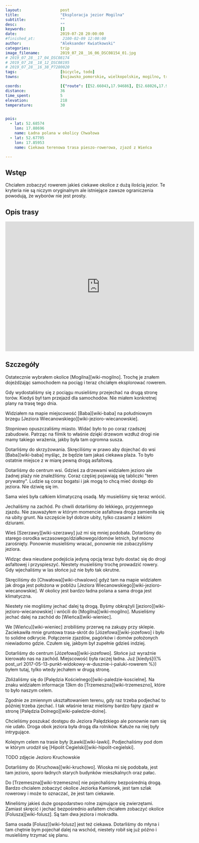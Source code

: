 ```yaml
---
layout:                 post
title:                  "Eksploracja jezior Mogilna"
subtitle:               ""
desc:                   ""
keywords:               []
date:                   2019-07-28 20:00:00
#finished_at:            2100-02-09 12:00:00
author:                 "Aleksander Kwiatkowski"
categories:             trip
image_filename:         2019_07_28__16_06_DSC08154_01.jpg
# 2019_07_28__17_04_DSC08174
# 2019_07_28__18_12_DSC08195
# 2019_07_28__16_38_P7280020
tags:                   [bicycle, todo]
towns:                  [kujawsko_pomorskie, wielkopolskie, mogilno, trzemeszno]

coords:                 [{"route": [[52.66043,17.94686], [52.68026,17.93493], [52.68328,17.91579], [52.68739,17.87176], [52.66657,17.84146], [52.63658,17.79760], [52.60469,17.81674], [52.59494,17.82919], [52.58258,17.82893], [52.57721,17.81485], [52.56579,17.82541]], "type": "bicycle"}]
distance:               36
time_spent:             5
elevation:              218
temperature:            30


pois:
  - lat: 52.68574
    lon: 17.88696
    name: Ładna polana w okolicy Chwałowa
  - lat: 52.67705
    lon: 17.85953
    name: Ciekawa terenowa trasa pieszo-rowerowa, zjazd z Wieńca

---
```



## Wstęp

Chciałem zobaczyć rowerem jakieś ciekawe okolice z dużą ilością jezior.
Te kryteria nie są niczym oryginalnym ale istniejące zawsze ograniczenia
powodują, że wyborów nie jest prosty.

## Opis trasy

<iframe height='405' width='590' frameborder='0' allowtransparency='true' scrolling='no' src='https://www.strava.com/activities/2571394574/embed/692ab4e1492f61a1bfe50d9e3aef41bab9fdb972'></iframe>

## Szczegóły

Ostatecznie wybrałem okolice [Mogilna][wiki-mogilno]. Trochę je znałem
dojeżdżając samochodem na pociąg i teraz chciałęm eksplorować rowerem.

Gdy wydostaliśmy się z pociągu musieliśmy przejechać na drugą stronę torów.
Kiedyś był tam przejazd dla samochodów. Nie miałem konkretnej plany
na trasę tego dnia.

Widziałem na mapie miejscowość [Baba][wiki-baba] na południowym brzegu
[Jeziora Wiecanowskiego][wiki-jezioro-wiecanowskie].

Stopniowo opuszczaliśmy miasto. Widać było to po coraz rzadszej zabudowie.
Patrząc na filmik to właśnie dzięki drzewom wzdłuż drogi nie mamy
takiego wrażenia, jakby była tam ogromna susza.

Dotarliśmy do skrzyżowania. Skręciliśmy w prawo aby dojechać do wsi
[Baba][wiki-baba] myśląc, że będzie tam jakaś ciekawa plaża.
To było ostatnie miejsce z w miarę pewną drogą asfaltową.

Dotarliśmy do centrum wsi. Gdzieś za drzewami widziałem jezioro
ale żadnej plaży nie znaleźliśmy. Coraz częśiej pojawiają się tabliczki
"teren prywatny". Ludzie są coraz bogatsi i jak mogą to chcą mieć dostęp do
jeziora. Nie dziwię się im.

Sama wieś była całkiem klimatyczną osadą. My musieliśmy się teraz wrócić.

Jechaliśmy na zachód. Po chwili dotarliśmy do lekkiego, przyjemnego zjazdu.
Nie zauważyłem w którym momencie asfaltowa droga zamieniła się na
ubity grunt. Na szczęście był dobrze ubity, tylko czasami z lekkimi dziurami.

Wieś [Szerzawy][wiki-szerzawy] już mi się mniej podobała. Dotarliśmy do
starego osrodka wczasowego/działkowego/domów letnich, był mocno zarośnięty.
Ponownie musieliśmy wracać, ponownie nie zobaczyliśmy jeziora.

Widząc dwa nieudane podejścia jedyną opcją teraz było dostać się do drogi
asfaltowej i przyspieszyć. Niestety musieliśmy trochę prowadzić rowery.
Gdy wjechaliśmy w las słońce już nie było tak okrutne.

Skręciliśmy do [Chwałowa][wiki-chwalowo] gdyż tam na mapie widziałem jak
droga jest położona w pobliżu [Jeziora Wiecanowskiego][wiki-jezioro-wiecanowskie].
W okolicy jest bardzo ładna polana a sama droga jest klimatyczna.

Niestety nie mogliśmy jechać dalej tą drogą. Byśmy obkrążyli
[jezioro][wiki-jezioro-wiecanowskie] i wrócili do [Mogilna][wiki-mogilno].
Musieliśmy jechać dalej na zachód do [Wieńca][wiki-wieniec].

We [Wieńcu][wiki-wieniec] zrobiliśmy przerwę na zakupy przy sklepie.
Zaciekawiła mnie gruntowa trasa-skrót do [Józefowa][wiki-jozefowo] i było to
solidne odkrycie. Połączenie zjazdów, pagórków i domów położonych niewiadomo
gdzie. Czułem się, jakbym był zupełnie gdzieś indziej.

Dotarliśmy do centrum [Józefowa][wiki-jozefowo]. Słońce już wyraźnie kierowało
nas na zachód. Miejscowość była raczej ładna.
Już [kiedyś]({% post_url 2017-05-13-punkt-widokowy-w-dusznie-i-paluki-rowerem %})
byłem tutaj, tylko wtedy jechałem w drugą stronę.

Zbliżaliśmy się do [Palędzia Kościelnego][wiki-paledzie-koscielne].
Na znaku widziałem informacje 13km do [Trzemeszna][wiki-trzemeszno],
które to było naszym celem.

Zgodnie ze zmiennym ukształtowaniem terenu, gdy raz trzeba podjechać to
później trzeba zjechać. I tak właśnie teraz mieliśmy bardzo fajny zjazd
w stronę [Palędzia Dolnego][wiki-paledzie-dolne].

Chcieliśmy poszukać dostępu do Jeziora Palędzkiego ale ponownie nam się nie
udało. Droga obok jeziora była drogą dla rolników. Kałuże na niej były
intrygujące.

Kolejnym celem na trasie były [Ławki][wiki-lawki]. Podjechaliśmy pod dom
w którym urodził się [Hipolit Cegielski][wiki-hipolit-cegielski].

TODO zdjęcie Jezioro Kruchowskie

Dotarliśmy do [Kruchowa][wiki-kruchowo]. Wioska mi się podobała, jest
tam jezioro, sporo ładnych starych budynków mieszkalnych oraz pałac.

Do [Trzemeszna][wiki-trzemeszno] nie pojechaliśmy bezpośrednią drogą.
Bardzo chcialem zobaczyć okolice Jeziorka Kamionek, jest tam szlak
rowerowy i może to oznaczać, że jest tam ciekawie.

Mineliśmy jakieś duże gospodarstwo rolne zajmujące się zwierzętami.
Zamiast skręcić i jechać bezpośrednio asfaltem chciałem zobaczyć okolice
[Folusza][wiki-folusz]. Są tam dwa jeziora i mokradła.

Sama osada [Folusz][wiki-folusz] jest też ciekawa. Dotarliśmy do młyna i tam
chętnie bym pojechał dalej na wschód, niestety robił się już późno i
musieliśmy trzymać się planu.
